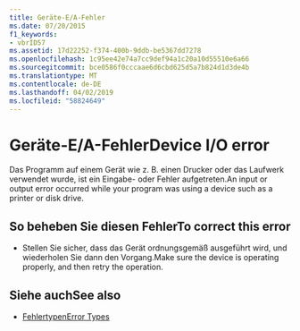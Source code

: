 ```yaml
---
title: Geräte-E/A-Fehler
ms.date: 07/20/2015
f1_keywords:
- vbrID57
ms.assetid: 17d22252-f374-400b-9ddb-be5367dd7278
ms.openlocfilehash: 1c95ee42e74a7cc9def94a1c20a10d55510e6a66
ms.sourcegitcommit: bce0586f0cccaae6d6cbd625d5a7b824d1d3de4b
ms.translationtype: MT
ms.contentlocale: de-DE
ms.lasthandoff: 04/02/2019
ms.locfileid: "58824649"
---
```

# <a name="device-io-error"></a><span data-ttu-id="ffc8c-102">Geräte-E/A-Fehler</span><span class="sxs-lookup"><span data-stu-id="ffc8c-102">Device I/O error</span></span>
<span data-ttu-id="ffc8c-103">Das Programm auf einem Gerät wie z. B. einen Drucker oder das Laufwerk verwendet wurde, ist ein Eingabe- oder Fehler aufgetreten.</span><span class="sxs-lookup"><span data-stu-id="ffc8c-103">An input or output error occurred while your program was using a device such as a printer or disk drive.</span></span>  
  
## <a name="to-correct-this-error"></a><span data-ttu-id="ffc8c-104">So beheben Sie diesen Fehler</span><span class="sxs-lookup"><span data-stu-id="ffc8c-104">To correct this error</span></span>  
  
-   <span data-ttu-id="ffc8c-105">Stellen Sie sicher, dass das Gerät ordnungsgemäß ausgeführt wird, und wiederholen Sie dann den Vorgang.</span><span class="sxs-lookup"><span data-stu-id="ffc8c-105">Make sure the device is operating properly, and then retry the operation.</span></span>  
  
## <a name="see-also"></a><span data-ttu-id="ffc8c-106">Siehe auch</span><span class="sxs-lookup"><span data-stu-id="ffc8c-106">See also</span></span>

- [<span data-ttu-id="ffc8c-107">Fehlertypen</span><span class="sxs-lookup"><span data-stu-id="ffc8c-107">Error Types</span></span>](../../../visual-basic/programming-guide/language-features/error-types.md)
